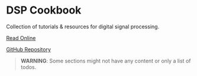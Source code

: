 # DSP Cookbook

Collection of tutorials & resources for digital signal processing.

[Read Online](https://tobanteaudio.gitbook.io/dsp-cookbook/)

[GitHub Repository](https://github.com/tobanteAudio/dsp-cookbook)

> **WARNING**: Some sections might not have any content or only a list of todos.
